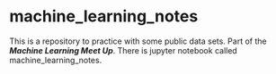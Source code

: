 # machine_learning_notes
This is a repository to practice with some public data sets. Part of the ***Machine Learning Meet Up***. There is jupyter notebook called
machine_learning_notes.
